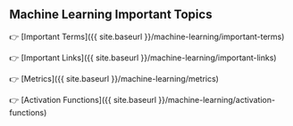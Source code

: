 ## Machine Learning Important Topics

👉 [Important Terms]({{ site.baseurl }}/machine-learning/important-terms)

👉 [Important Links]({{ site.baseurl }}/machine-learning/important-links)

👉 [Metrics]({{ site.baseurl }}/machine-learning/metrics)

👉 [Activation Functions]({{ site.baseurl }}/machine-learning/activation-functions)